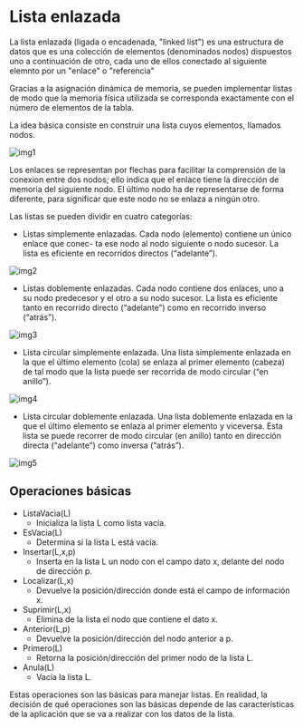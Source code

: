# Lista enlazada

La lista enlazada (ligada o encadenada, "linked list") es una estructura de datos que es una colección de elementos (denominados nodos) dispuestos uno a continuación de otro, cada uno de ellos conectado al siguiente elemnto por un "enlace" o "referencia"

Gracias a la asignación dinámica de memoria, se pueden implementar listas de modo que la memoria física utilizada se corresponda exactamente con el número de elementos de la tabla.

La idea básica consiste en construir una lista cuyos elementos, llamados nodos.

![img1](https://sites.google.com/a/espe.edu.ec/programacion-ii/_/rsrc/1462365992585/home/listas-enlazadas/lista1.png)

Los enlaces se representan por flechas para facilitar la comprensión de la conexion entre dos nodos; ello indica que el enlace tiene la dirección de memoria del siguiente nodo. El último nodo ha de representarse de forma diferente, para significar que este nodo no se enlaza a ningún otro.

Las listas se pueden dividir en cuatro categorías:

- Listas simplemente enlazadas. Cada nodo (elemento) contiene un único enlace que conec-
ta ese nodo al nodo siguiente o nodo sucesor. La lista es eficiente en recorridos directos
(“adelante”).

![img2](https://d33wubrfki0l68.cloudfront.net/114448fd9d9af33238bf2b35ece052d6c43f1d19/8aac3/img/2015/08/lista-enlazada-simple.png)

- Listas doblemente enlazadas. Cada nodo contiene dos enlaces, uno a su nodo predecesor
y el otro a su nodo sucesor. La lista es eficiente tanto en recorrido directo (“adelante”)
como en recorrido inverso (“atrás”).

![img3](https://www.tutorialesprogramacionya.com/javaya/imagentema/foto113.jpg)

- Lista circular simplemente enlazada. Una lista simplemente enlazada en la que el último
elemento (cola) se enlaza al primer elemento (cabeza) de tal modo que la lista puede ser
recorrida de modo circular (“en anillo”).

![img4](https://codigolibre.weebly.com/uploads/5/5/8/1/55818481/1982777_orig.png)

- Lista circular doblemente enlazada. Una lista doblemente enlazada en la que el último
elemento se enlaza al primer elemento y viceversa. Esta lista se puede recorrer de modo
circular (en anillo) tanto en dirección directa (“adelante”) como inversa (“atrás”).

![img5](https://sites.google.com/site/programacionuvmcoyoacan/_/rsrc/1472871583004/listas/listas%204.png)

## Operaciones básicas

- ListaVacia(L)
  - Inicializa la lista L como lista vacía.
- EsVacia(L)    
  - Determina si la lista L está vacía.
- Insertar(L,x,p)
  - Inserta en la lista L un nodo con el campo dato x, delante del nodo de dirección p.
- Localizar(L,x)
  - Devuelve la posición/dirección donde está el campo de información x.
- Suprimir(L,x) 
  - Elimina de la lista el nodo que contiene el dato x.
- Anterior(L,p) 
  - Devuelve la posición/dirección del nodo anterior a p.
- Primero(L)    
  - Retorna la posición/dirección del primer nodo de la lista L.
- Anula(L)      
  - Vacía la lista L.

Estas operaciones son las básicas para manejar listas. En realidad, la decisión de qué operaciones son las básicas depende de las características de la aplicación que se va a realizar con
los datos de la lista.
